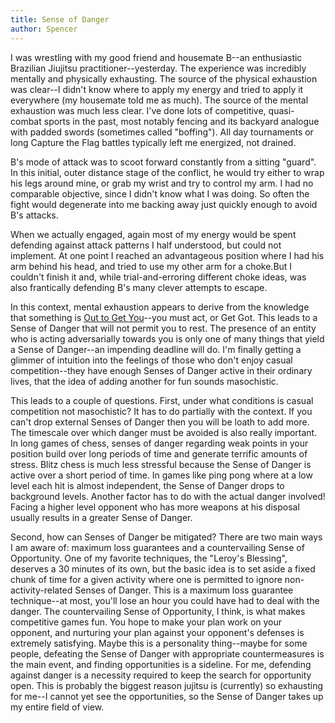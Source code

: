 ```yaml
---
title: Sense of Danger
author: Spencer
---
```


I was wrestling with my good friend and housemate B--an enthusiastic Brazilian Jiujitsu practitioner--yesterday. The experience was incredibly mentally and physically exhausting. The source of the physical exhaustion was clear--I didn't know where to apply my energy and tried to apply it everywhere (my housemate told me as much). The source of the mental exhaustion was much less clear. I've done lots of competitive, quasi-combat sports in the past, most notably fencing and its backyard analogue with padded swords (sometimes called "boffing"). All day tournaments or long Capture the Flag battles typically left me energized, not drained. 

B's mode of attack was to scoot forward constantly from a sitting "guard". In this initial, outer distance stage of the conflict, he would try either to wrap his legs around mine, or grab my wrist and try to control my arm. I had no comparable objective, since I didn't know what I was doing. So often the fight would degenerate into me backing away just quickly enough to avoid B's attacks.

When we actually engaged, again most of my energy would be spent defending against attack patterns I half understood, but could not implement. At one point I reached an advantageous position where I had his arm behind his head, and tried to use my other arm for a choke.But I couldn't finish it and, while trial-and-erroring different choke ideas, was also frantically defending B's many clever attempts to escape. 

In this context, mental exhaustion appears to derive from the knowledge that something is [Out to Get You](https://thezvi.wordpress.com/2017/09/23/out-to-get-you/)--you must act, or Get Got. This leads to a Sense of Danger that will not permit you to rest. The presence of an entity who is acting adversarially towards you is only one of many things that yield a Sense of Danger--an impending deadline will do. I'm finally getting a glimmer of intuition into the feelings of those who don't enjoy casual competition--they have enough Senses of Danger active in their ordinary lives, that the idea of adding another for fun sounds masochistic. 

This leads to a couple of questions. First, under what conditions is casual competition not masochistic? It has to do partially with the context. If you can't drop external Senses of Danger then you will be loath to add more. The timescale over which danger must be avoided is also really important. In long games of chess, senses of danger regarding weak points in your position build over long periods of time and generate terrific amounts of stress. Blitz chess is much less stressful because the Sense of Danger is active over a short period of time. In games like ping pong where at a low level each hit is almost independent, the Sense of Danger drops to background levels. Another factor has to do with the actual danger involved! Facing a higher level opponent who has more weapons at his disposal usually results in a greater Sense of Danger. 

Second, how can Senses of Danger be mitigated? There are two main ways I am aware of: maximum loss guarantees and a countervailing Sense of Opportunity. One of my favorite techniques, the "Leroy's Blessing", deserves a 30 minutes of its own, but the basic idea is to set aside a fixed chunk of time for a given activity where one is permitted to ignore non-activity-related Senses of Danger. This is a maximum loss guarantee technique--at most, you'll lose an hour you could have had to deal with the danger. The countervailing Sense of Opportunity, I think, is what makes competitive games fun. You hope to make your plan work on your opponent, and nurturing your plan against your opponent's defenses is extremely satisfying. Maybe this is a personality thing--maybe for some people, defeating the Sense of Danger with appropriate countermeasures is the main event, and finding opportunities is a sideline. For me, defending against danger is a necessity required to keep the search for opportunity open. This is probably the biggest reason jujitsu is (currently) so exhausting for me--I cannot yet see the opportunities, so the Sense of Danger takes up my entire field of view. 


